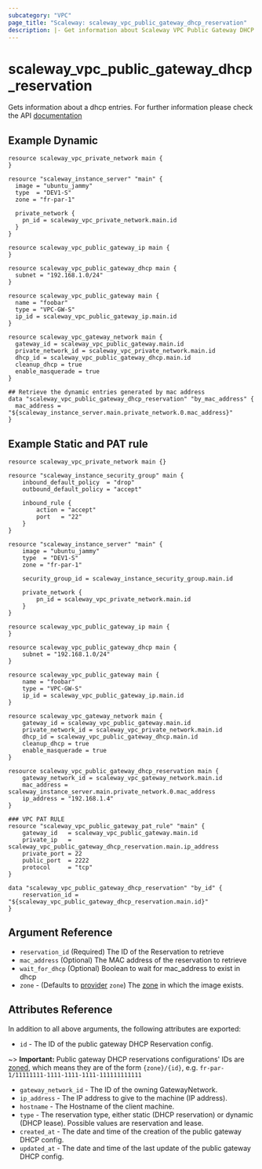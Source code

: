 ```yaml
---
subcategory: "VPC"
page_title: "Scaleway: scaleway_vpc_public_gateway_dhcp_reservation"
description: |- Get information about Scaleway VPC Public Gateway DHCP Reservation.
---
```


# scaleway_vpc_public_gateway_dhcp_reservation

Gets information about a dhcp entries. For further information please check the
API [documentation](https://developers.scaleway.com/en/products/vpc-gw/api/v1/#dhcp-entries-e40fb6)

## Example Dynamic

```hcl
resource scaleway_vpc_private_network main {
}

resource "scaleway_instance_server" "main" {
  image = "ubuntu_jammy"
  type  = "DEV1-S"
  zone = "fr-par-1"

  private_network {
    pn_id = scaleway_vpc_private_network.main.id
  }
}

resource scaleway_vpc_public_gateway_ip main {
}

resource scaleway_vpc_public_gateway_dhcp main {
  subnet = "192.168.1.0/24"
}

resource scaleway_vpc_public_gateway main {
  name = "foobar"
  type = "VPC-GW-S"
  ip_id = scaleway_vpc_public_gateway_ip.main.id
}

resource scaleway_vpc_gateway_network main {
  gateway_id = scaleway_vpc_public_gateway.main.id
  private_network_id = scaleway_vpc_private_network.main.id
  dhcp_id = scaleway_vpc_public_gateway_dhcp.main.id
  cleanup_dhcp = true
  enable_masquerade = true
}

## Retrieve the dynamic entries generated by mac address
data "scaleway_vpc_public_gateway_dhcp_reservation" "by_mac_address" {
  mac_address = "${scaleway_instance_server.main.private_network.0.mac_address}"
}
```

## Example Static and PAT rule

```hcl
resource scaleway_vpc_private_network main {}

resource "scaleway_instance_security_group" main {
    inbound_default_policy  = "drop"
    outbound_default_policy = "accept"
    
    inbound_rule {
        action = "accept"
        port   = "22"
    }
}

resource "scaleway_instance_server" "main" {
    image = "ubuntu_jammy"
    type  = "DEV1-S"
    zone = "fr-par-1"

    security_group_id = scaleway_instance_security_group.main.id

    private_network {
        pn_id = scaleway_vpc_private_network.main.id
    }
}

resource scaleway_vpc_public_gateway_ip main {
}

resource scaleway_vpc_public_gateway_dhcp main {
    subnet = "192.168.1.0/24"
}

resource scaleway_vpc_public_gateway main {
    name = "foobar"
    type = "VPC-GW-S"
    ip_id = scaleway_vpc_public_gateway_ip.main.id
}

resource scaleway_vpc_gateway_network main {
    gateway_id = scaleway_vpc_public_gateway.main.id
    private_network_id = scaleway_vpc_private_network.main.id
    dhcp_id = scaleway_vpc_public_gateway_dhcp.main.id
    cleanup_dhcp = true
    enable_masquerade = true
}

resource scaleway_vpc_public_gateway_dhcp_reservation main {
    gateway_network_id = scaleway_vpc_gateway_network.main.id
    mac_address = scaleway_instance_server.main.private_network.0.mac_address
    ip_address = "192.168.1.4"
}

### VPC PAT RULE
resource "scaleway_vpc_public_gateway_pat_rule" "main" {
    gateway_id   = scaleway_vpc_public_gateway.main.id
    private_ip   = scaleway_vpc_public_gateway_dhcp_reservation.main.ip_address
    private_port = 22
    public_port  = 2222
    protocol     = "tcp"
}

data "scaleway_vpc_public_gateway_dhcp_reservation" "by_id" {
    reservation_id = "${scaleway_vpc_public_gateway_dhcp_reservation.main.id}"
}
```

## Argument Reference

- `reservation_id`  (Required) The ID of the Reservation to retrieve
- `mac_address`  (Optional) The MAC address of the reservation to retrieve
- `wait_for_dhcp` (Optional) Boolean to wait for mac_address to exist in dhcp
- `zone` - (Defaults to [provider](../index.md#zone) `zone`) The [zone](../guides/regions_and_zones.md#zones) in which
  the image exists.

## Attributes Reference

In addition to all above arguments, the following attributes are exported:

- `id` - The ID of the public gateway DHCP Reservation config.

~> **Important:** Public gateway DHCP reservations configurations' IDs are [zoned](../guides/regions_and_zones.md#resource-ids), which means they are of the form `{zone}/{id}`, e.g. `fr-par-1/11111111-1111-1111-1111-111111111111`

- `gateway_network_id` - The ID of the owning GatewayNetwork.
- `ip_address` - The IP address to give to the machine (IP address).
- `hostname` - The Hostname of the client machine.
- `type` - The reservation type, either static (DHCP reservation) or dynamic (DHCP lease). Possible values are reservation and lease.
- `created_at` - The date and time of the creation of the public gateway DHCP config.
- `updated_at` - The date and time of the last update of the public gateway DHCP config.
